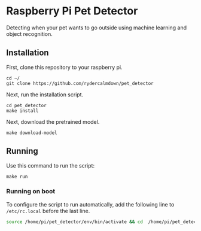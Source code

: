 # Raspberry Pi Pet Detector
Detecting when your pet wants to go outside using machine learning and object recognition.


## Installation
First, clone this repository to your raspberry pi.

```
cd ~/
git clone https://github.com/rydercalmdown/pet_detector
```

Next, run the installation script.
```
cd pet_detector
make install
```

Next, download the pretrained model.
```
make download-model
```

## Running
Use this command to run the script:
```
make run
```

### Running on boot

To configure the script to run automatically, add the following line to `/etc/rc.local` before the last line.

```bash
source /home/pi/pet_detector/env/bin/activate && cd  /home/pi/pet_detector/src && python app.py
```
